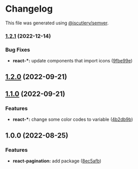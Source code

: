# Changelog

This file was generated using [@jscutlery/semver](https://github.com/jscutlery/semver).

### [1.2.1](https://gitlab.migoinc.com/migotv/paintbox/compare/react-pagination@1.2.0...react-pagination@1.2.1) (2022-12-14)


### Bug Fixes

* **react-*:** update components that import icons ([9fbe99e](https://gitlab.migoinc.com/migotv/paintbox/commit/9fbe99edfc4f41e55d8380839947059498b6d446))

## [1.2.0](https://gitlab.migoinc.com/migotv/paintbox/compare/react-pagination@1.1.0...react-pagination@1.2.0) (2022-09-21)

## [1.1.0](https://gitlab.migoinc.com/migotv/paintbox/compare/react-pagination@1.0.0...react-pagination@1.1.0) (2022-09-21)


### Features

* **react-*:** change some  color codes to variable ([4b2db9b](https://gitlab.migoinc.com/migotv/paintbox/commit/4b2db9b5c4f15ccb3b8e7261489126c3cf8b3d69))

## 1.0.0 (2022-08-25)


### Features

* **react-pagination:** add package ([8ec5afb](https://gitlab.migoinc.com/migotv/paintbox/commit/8ec5afbfa7a6a4ddd5667bff4e2d06595ce0892a))
